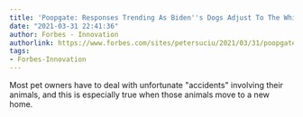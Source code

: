 ```yaml
---
title: 'Poopgate: Responses Trending As Biden''s Dogs Adjust To The White House'
date: "2021-03-31 22:41:36"
author: Forbes - Innovation
authorlink: https://www.forbes.com/sites/petersuciu/2021/03/31/poopgate-responses-trending-as-bidens-dogs-adjust-to-the-white-house/
tags:
- Forbes-Innovation
---
```

Most pet owners have to deal with unfortunate "accidents" involving their animals, and this is especially true when those animals move to a new home.